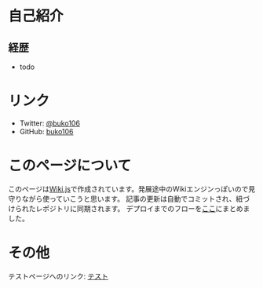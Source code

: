 <!-- TITLE: buko106's wiki -->
<!-- SUBTITLE: buko106's wiki へようこそ -->

# 自己紹介
## 経歴
* todo

# リンク
* Twitter: [@buko106](https://twitter.com/buko106)
* GitHub: [buko106](https://github.com/buko106/)

# このページについて
このページは[Wiki.js](https://wiki.js.org/)で作成されています。発展途中のWikiエンジンっぽいので見守りながら使っていこうと思います。
記事の更新は自動でコミットされ、紐づけられたレポジトリ[](https://github.com/buko106/buko106-wiki-js)に同期されます。
デプロイまでのフローを[ここ](vps/setup)にまとめました。

# その他
テストページへのリンク: [テスト](testing)